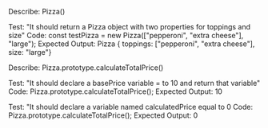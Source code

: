 Describe: Pizza()

Test: "It should return a Pizza object with two properties for toppings and size"
Code: const testPizza = new Pizza(["pepperoni", "extra cheese"], "large");
Expected Output: Pizza { toppings: ["pepperoni", "extra cheese"], size: "large"}

Describe: Pizza.prototype.calculateTotalPrice()

Test: "It should declare a basePrice variable = to 10 and return that variable"
Code: Pizza.prototype.calculateTotalPrice();
Expected Output: 10

Test: "It should declare a variable named calculatedPrice equal to 0
Code: Pizza.prototype.calculateTotalPrice();
Expected Output: 0
